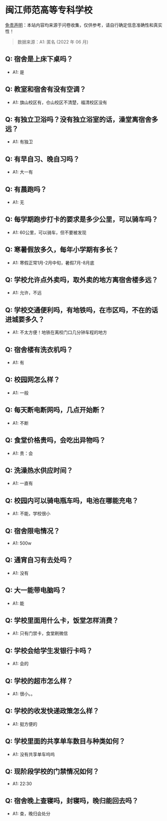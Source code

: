 # 闽江师范高等专科学校

[免责声明](https://colleges.chat/#_3)：本站内容均来源于问卷收集，仅供参考，请自行确定信息准确性和真实性！

> 数据来源：A1: 匿名 (2022 年 06 月)

## Q: 宿舍是上床下桌吗？

- A1: 是

## Q: 教室和宿舍有没有空调？

- A1: 旗山校区有，仓山校区不清楚，福清校区没有

## Q: 有独立卫浴吗？没有独立浴室的话，澡堂离宿舍多远？

- A1: 有独卫

## Q: 有早自习、晚自习吗？

- A1: 大一有

## Q: 有晨跑吗？

- A1: 无

## Q: 每学期跑步打卡的要求是多少公里，可以骑车吗？

- A1: 60公里，可以骑车，但不要被发现

## Q: 寒暑假放多久，每年小学期有多长？

- A1: 寒假正常1月-2月中旬，暑假7月-8月底

## Q: 学校允许点外卖吗，取外卖的地方离宿舍楼多远？

- A1: 允许，不远

## Q: 学校交通便利吗，有地铁吗，在市区吗，不在的话进城要多久？

- A1: 不太方便！地铁在离校门口几分钟车程的地方

## Q: 宿舍楼有洗衣机吗？

- A1: 有

## Q: 校园网怎么样？

- A1: 一般

## Q: 每天断电断网吗，几点开始断？

- A1: 不断

## Q: 食堂价格贵吗，会吃出异物吗？

- A1: 贵：会

## Q: 洗澡热水供应时间？

- A1: 一直有

## Q: 校园内可以骑电瓶车吗，电池在哪能充电？

- A1: 不能，学校很小

## Q: 宿舍限电情况？

- A1: 500w

## Q: 通宵自习有去处吗？

- A1: 没有

## Q: 大一能带电脑吗？

- A1: 能

## Q: 学校里面用什么卡，饭堂怎样消费？

- A1: 只有门禁卡，食堂刷微信

## Q: 学校会给学生发银行卡吗？

- A1: 会的

## Q: 学校的超市怎么样？

- A1: 很小。。

## Q: 学校的收发快递政策怎么样？

- A1: 挺方便的

## Q: 学校里面的共享单车数目与种类如何？

- A1: 没有共享单车呜呜

## Q: 现阶段学校的门禁情况如何？

- A1: 22:30

## Q: 宿舍晚上查寝吗，封寝吗，晚归能回去吗？

- A1: 查，晚归会处分

